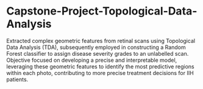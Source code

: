 # Capstone-Project-Topological-Data-Analysis
Extracted complex geometric features from retinal scans using Topological Data Analysis (TDA), subsequently employed in constructing a Random Forest classifier to assign 
disease severity grades to an unlabelled scan. Objective focused on developing a precise and interpretable model, leveraging these geometric features to identify the most
predictive regions within each photo, contributing to more precise treatment decisions for IIH patients.
